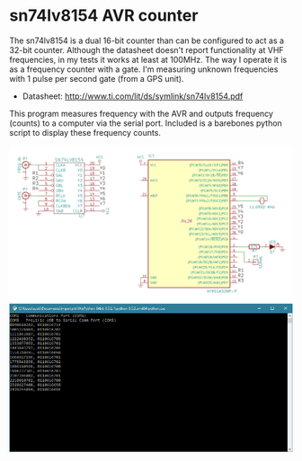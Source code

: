 # sn74lv8154 AVR counter
The sn74lv8154 is a dual 16-bit counter than can be configured to act as a 32-bit counter. Although the datasheet doesn't report functionality at VHF frequencies, in my tests it works at least at 100MHz. The way I operate it is as a frequency counter with a gate. I'm measuring unknown frequencies with 1 pulse per second gate (from a GPS unit).

* Datasheet: http://www.ti.com/lit/ds/symlink/sn74lv8154.pdf

This program measures frequency with the AVR and outputs frequency (counts) to a computer via the serial port. Included is a barebones python script to display these frequency counts.

![](idea.png)
![](ss.png)
